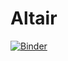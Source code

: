 # Altair

[![Binder](https://mybinder.org/badge_logo.svg)](https://mybinder.org/v2/gh/JTHaywardGDD/Altair/HEAD)
